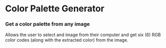 # Color Palette Generator
### Get a color palette from any image
Allows the user to select and image from their computer and get six (6) RGB color codes (along with the extracted color) from the image.
